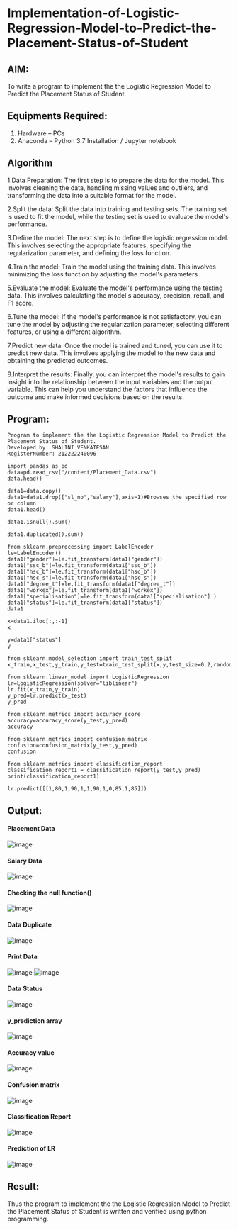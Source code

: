 # Implementation-of-Logistic-Regression-Model-to-Predict-the-Placement-Status-of-Student

## AIM:
To write a program to implement the the Logistic Regression Model to Predict the Placement Status of Student.

## Equipments Required:
1. Hardware – PCs
2. Anaconda – Python 3.7 Installation / Jupyter notebook

## Algorithm
1.Data Preparation: The first step is to prepare the data for the model. This involves cleaning the data, handling missing values and outliers, and transforming the data into a suitable format for the model.

2.Split the data: Split the data into training and testing sets. The training set is used to fit the model, while the testing set is used to evaluate the model's performance.

3.Define the model: The next step is to define the logistic regression model. This involves selecting the appropriate features, specifying the regularization parameter, and defining the loss function.

4.Train the model: Train the model using the training data. This involves minimizing the loss function by adjusting the model's parameters.

5.Evaluate the model: Evaluate the model's performance using the testing data. This involves calculating the model's accuracy, precision, recall, and F1 score.

6.Tune the model: If the model's performance is not satisfactory, you can tune the model by adjusting the regularization parameter, selecting different features, or using a different algorithm.

7.Predict new data: Once the model is trained and tuned, you can use it to predict new data. This involves applying the model to the new data and obtaining the predicted outcomes.

8.Interpret the results: Finally, you can interpret the model's results to gain insight into the relationship between the input variables and the output variable. This can help you understand the factors that influence the outcome and make informed decisions based on the results.

## Program:
```
Program to implement the the Logistic Regression Model to Predict the Placement Status of Student.
Developed by: SHALINI VENKATESAN
RegisterNumber: 212222240096
```
```
import pandas as pd
data=pd.read_csv("/content/Placement_Data.csv")
data.head()

data1=data.copy()
data1=data1.drop(["sl_no","salary"],axis=1)#Browses the specified row or column
data1.head()

data1.isnull().sum()

data1.duplicated().sum()

from sklearn.preprocessing import LabelEncoder
le=LabelEncoder()
data1["gender"]=le.fit_transform(data1["gender"])
data1["ssc_b"]=le.fit_transform(data1["ssc_b"])
data1["hsc_b"]=le.fit_transform(data1["hsc_b"])
data1["hsc_s"]=le.fit_transform(data1["hsc_s"])
data1["degree_t"]=le.fit_transform(data1["degree_t"])
data1["workex"]=le.fit_transform(data1["workex"])
data1["specialisation"]=le.fit_transform(data1["specialisation"] )     
data1["status"]=le.fit_transform(data1["status"])       
data1 

x=data1.iloc[:,:-1]
x

y=data1["status"]
y

from sklearn.model_selection import train_test_split
x_train,x_test,y_train,y_test=train_test_split(x,y,test_size=0.2,random_state=0)

from sklearn.linear_model import LogisticRegression
lr=LogisticRegression(solver="liblinear")
lr.fit(x_train,y_train)
y_pred=lr.predict(x_test)
y_pred

from sklearn.metrics import accuracy_score
accuracy=accuracy_score(y_test,y_pred)
accuracy

from sklearn.metrics import confusion_matrix
confusion=confusion_matrix(y_test,y_pred)
confusion

from sklearn.metrics import classification_report
classification_report1 = classification_report(y_test,y_pred)
print(classification_report1)

lr.predict([[1,80,1,90,1,1,90,1,0,85,1,85]])
```

## Output:

#### Placement Data

<img alt="image" src="https://github.com/JoyceBeulah/Implementation-of-Logistic-Regression-Model-to-Predict-the-Placement-Status-of-Student/assets/118343698/aa995a2a-5d06-4627-8df2-36f998247017">

#### Salary Data

<img alt="image" src="https://github.com/JoyceBeulah/Implementation-of-Logistic-Regression-Model-to-Predict-the-Placement-Status-of-Student/assets/118343698/ae80d22c-4485-465f-aa44-1a044da3d72f">

#### Checking the null function()

<img alt="image" src="https://github.com/JoyceBeulah/Implementation-of-Logistic-Regression-Model-to-Predict-the-Placement-Status-of-Student/assets/118343698/9a0709af-4dc0-40e2-aee7-85f8d1949d62">

#### Data Duplicate

<img alt="image" src="https://github.com/JoyceBeulah/Implementation-of-Logistic-Regression-Model-to-Predict-the-Placement-Status-of-Student/assets/118343698/f7e5a2f3-6547-4e2a-9b24-849d249fecd8">

#### Print Data

<img alt="image" src="https://github.com/JoyceBeulah/Implementation-of-Logistic-Regression-Model-to-Predict-the-Placement-Status-of-Student/assets/118343698/517e7058-f13f-433c-a2db-000c807f52a9">

<img alt="image" src="https://github.com/JoyceBeulah/Implementation-of-Logistic-Regression-Model-to-Predict-the-Placement-Status-of-Student/assets/118343698/e8c0a32e-c59a-4178-add3-90aacc3be152">

#### Data Status

<img alt="image" src="https://github.com/JoyceBeulah/Implementation-of-Logistic-Regression-Model-to-Predict-the-Placement-Status-of-Student/assets/118343698/733b6c40-cdbd-4650-b5e7-e37e9afc70d1">

#### y_prediction array

<img alt="image" src="https://github.com/JoyceBeulah/Implementation-of-Logistic-Regression-Model-to-Predict-the-Placement-Status-of-Student/assets/118343698/4303ec35-6123-4400-94cd-8cbc7449d8d0">

#### Accuracy value

<img alt="image" src="https://github.com/JoyceBeulah/Implementation-of-Logistic-Regression-Model-to-Predict-the-Placement-Status-of-Student/assets/118343698/d67cf828-ee2b-4e22-811a-53b22553e608">

#### Confusion matrix

<img alt="image" src="https://github.com/JoyceBeulah/Implementation-of-Logistic-Regression-Model-to-Predict-the-Placement-Status-of-Student/assets/118343698/5d60dd9e-9815-4c6c-85ca-e3de5ebd2a0e">

#### Classification Report

<img alt="image" src="https://github.com/JoyceBeulah/Implementation-of-Logistic-Regression-Model-to-Predict-the-Placement-Status-of-Student/assets/118343698/c6127853-ec9f-41af-80b9-df1316dff7d0">

#### Prediction of LR

<img alt="image" src="https://github.com/JoyceBeulah/Implementation-of-Logistic-Regression-Model-to-Predict-the-Placement-Status-of-Student/assets/118343698/b17ec173-f112-4516-a5e8-cef746873cdb">


## Result:
Thus the program to implement the the Logistic Regression Model to Predict the Placement Status of Student is written and verified using python programming.
